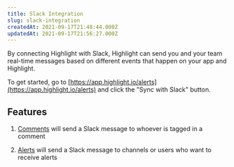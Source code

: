 ```yaml
---
title: Slack Integration
slug: slack-integration
createdAt: 2021-09-17T21:48:44.000Z
updatedAt: 2021-09-17T21:56:27.000Z
---
```


By connecting Highlight with Slack, Highlight can send you and your team real-time messages based on different events that happen on your app and Highlight. 

To get started, go to [https://app.highlight.io/alerts](https://app.highlight.io/alerts) and click the "Sync with Slack" button.

## Features

1.  [Comments](../6_product-features/3_general-features/comments.md) will send a Slack message to whoever is tagged in a comment

2.  [Alerts](../6_product-features/3_general-features/comments.md) will send a Slack message to channels or users who want to receive alerts
